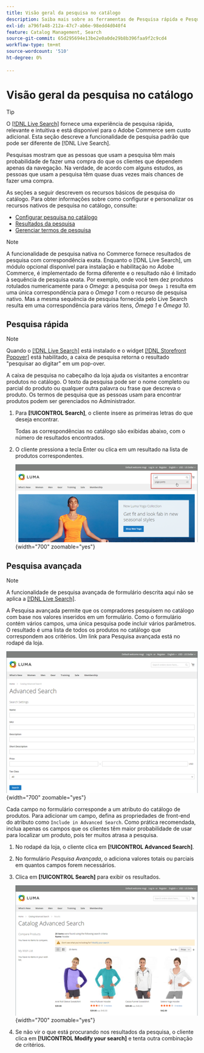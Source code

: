 ```yaml
---
title: Visão geral da pesquisa no catálogo
description: Saiba mais sobre as ferramentas de Pesquisa rápida e Pesquisa avançada que os clientes podem usar para localizar produtos na loja.
exl-id: a796fa48-212a-47c7-ab6e-98edd4d040f4
feature: Catalog Management, Search
source-git-commit: 65d295694e13be2e0a0de29b8b396faa9f2c9cd4
workflow-type: tm+mt
source-wordcount: '510'
ht-degree: 0%

---
```


# Visão geral da pesquisa no catálogo

>[!TIP]
>
>O [[!DNL Live Search]](https://experienceleague.adobe.com/docs/commerce-merchant-services/live-search/overview.html) fornece uma experiência de pesquisa rápida, relevante e intuitiva e está disponível para o Adobe Commerce sem custo adicional. Esta seção descreve a funcionalidade de pesquisa padrão que pode ser diferente de [!DNL Live Search].

Pesquisas mostram que as pessoas que usam a pesquisa têm mais probabilidade de fazer uma compra do que os clientes que dependem apenas da navegação. Na verdade, de acordo com alguns estudos, as pessoas que usam a pesquisa têm quase duas vezes mais chances de fazer uma compra.

As seções a seguir descrevem os recursos básicos de pesquisa do catálogo. Para obter informações sobre como configurar e personalizar os recursos nativos de pesquisa no catálogo, consulte:

- [Configurar pesquisa no catálogo](search-configuration.md)
- [Resultados da pesquisa](search-results.md)
- [Gerenciar termos de pesquisa](search-terms.md)

>[!NOTE]
>
>A funcionalidade de pesquisa nativa no Commerce fornece resultados de pesquisa com correspondência exata. Enquanto o [!DNL Live Search], um módulo opcional disponível para instalação e habilitação no Adobe Commerce, é implementado de forma diferente e o resultado não é limitado à sequência de pesquisa exata. Por exemplo, onde você tem dez produtos rotulados numericamente para o _Omega_: a pesquisa por `Omega 1` resulta em uma única correspondência para o _Omega 1_ com o recurso de pesquisa nativo. Mas a mesma sequência de pesquisa fornecida pelo Live Search resulta em uma correspondência para vários itens, _Ômega 1_ e _Ômega 10_.

## Pesquisa rápida

>[!NOTE]
>
>Quando o [[!DNL Live Search]](https://experienceleague.adobe.com/en/docs/commerce-merchant-services/live-search/overview) está instalado e o widget [[!DNL Storefront Popover]](https://experienceleague.adobe.com/en/docs/commerce-merchant-services/live-search/live-search-storefront/storefront-popover) está habilitado, a caixa de pesquisa retorna o resultado &quot;pesquisar ao digitar&quot; em um pop-over.

A caixa de pesquisa no cabeçalho da loja ajuda os visitantes a encontrar produtos no catálogo. O texto da pesquisa pode ser o nome completo ou parcial do produto ou qualquer outra palavra ou frase que descreva o produto. Os termos de pesquisa que as pessoas usam para encontrar produtos podem ser gerenciados no Administrador.

1. Para **[!UICONTROL Search]**, o cliente insere as primeiras letras do que deseja encontrar.

   Todas as correspondências no catálogo são exibidas abaixo, com o número de resultados encontrados.

1. O cliente pressiona a tecla Enter ou clica em um resultado na lista de produtos correspondentes.

   ![Pesquisar](./assets/storefront-search-box.png){width="700" zoomable="yes"}

## Pesquisa avançada

>[!NOTE]
>
>A funcionalidade de pesquisa avançada de formulário descrita aqui não se aplica a [[!DNL Live Search]](https://experienceleague.adobe.com/docs/commerce-merchant-services/live-search/overview.html).

A Pesquisa avançada permite que os compradores pesquisem no catálogo com base nos valores inseridos em um formulário. Como o formulário contém vários campos, uma única pesquisa pode incluir vários parâmetros. O resultado é uma lista de todos os produtos no catálogo que correspondem aos critérios. Um link para Pesquisa avançada está no rodapé da loja.

![Pesquisa avançada](./assets/storefront-search-advanced.png){width="700" zoomable="yes"}

Cada campo no formulário corresponde a um atributo do catálogo de produtos. Para adicionar um campo, defina as propriedades de front-end do atributo como `Include in Advanced Search`. Como prática recomendada, inclua apenas os campos que os clientes têm maior probabilidade de usar para localizar um produto, pois ter muitos atrasa a pesquisa.

1. No rodapé da loja, o cliente clica em **[!UICONTROL Advanced Search]**.

1. No formulário _Pesquisa Avançada_, o adiciona valores totais ou parciais em quantos campos forem necessários.

1. Clica em **[!UICONTROL Search]** para exibir os resultados.

   ![Resultados da Pesquisa](./assets/storefront-search-advanced-results-modify.png){width="700" zoomable="yes"}

1. Se não vir o que está procurando nos resultados da pesquisa, o cliente clica em **[!UICONTROL Modify your search]** e tenta outra combinação de critérios.
